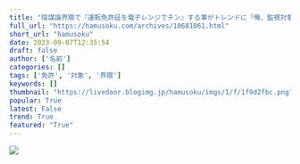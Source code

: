 ```yaml
---
title: "陰謀論界隈で『運転免許証を電子レンジでチン』する事がトレンドに「俺、監視対象？みんなも見てみよう」:ハムスター速報"
full_url: "https://hamusoku.com/archives/10681061.html"
short_url: "hamusoku"
date: 2023-09-07T12:35:54
draft: false
author: ['名前']
categories: []
tags: ['免許', '対象', '界隈']
keywords: []
thumbnail: "https://livedoor.blogimg.jp/hamusoku/imgs/1/f/1f9d2fbc.png"
popular: True
latest: False
trend: True
featured: "True"
---
```


![](https://livedoor.blogimg.jp/hamusoku/imgs/1/f/1f9d2fbc.png)

